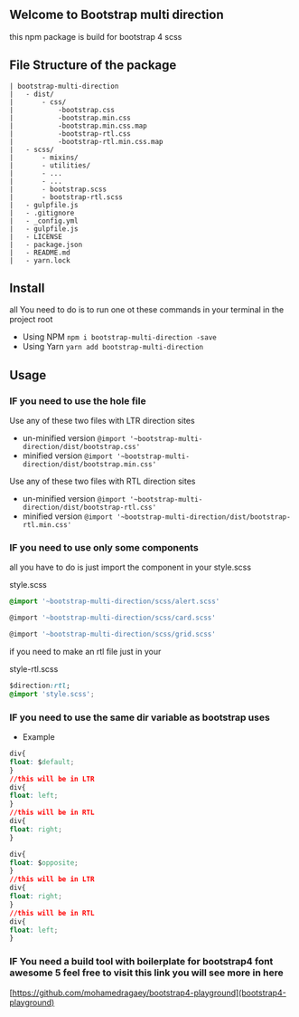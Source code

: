 ## Welcome to Bootstrap multi direction

this npm package is build for bootstrap 4 scss
## File Structure of the package
```
| bootstrap-multi-direction
|   - dist/
|       - css/
|           -bootstrap.css
|           -bootstrap.min.css
|           -bootstrap.min.css.map
|           -bootstrap-rtl.css
|           -bootstrap-rtl.min.css.map
|   - scss/
|       - mixins/
|       - utilities/
|       - ...
|       - ...
|       - bootstrap.scss
|       - bootstrap-rtl.scss
|   - gulpfile.js
|   - .gitignore
|   - _config.yml
|   - gulpfile.js
|   - LICENSE
|   - package.json
|   - README.md
|   - yarn.lock

```
## Install
all You need to do is to run one ot these commands in your terminal in the project root 
* Using NPM `npm i bootstrap-multi-direction -save`
* Using Yarn `yarn add bootstrap-multi-direction`

## Usage

### IF you need to use the hole file
Use any of these two files with LTR direction sites 
* un-minified version 
`@import '~bootstrap-multi-direction/dist/bootstrap.css'`
* minified version
`@import '~bootstrap-multi-direction/dist/bootstrap.min.css'`

Use any of these two files with RTL direction sites

* un-minified version 
`@import '~bootstrap-multi-direction/dist/bootstrap-rtl.css'`
* minified version
`@import '~bootstrap-multi-direction/dist/bootstrap-rtl.min.css'`

### IF you need to use only some components
all you have to do is just import the component in your style.scss

style.scss

```scss
@import '~bootstrap-multi-direction/scss/alert.scss'

@import '~bootstrap-multi-direction/scss/card.scss'

@import '~bootstrap-multi-direction/scss/grid.scss'
```

if you need to make an rtl file just in your 

style-rtl.scss

```css
$direction:rtl;
@import 'style.scss';
```

 
### IF you need to use the same dir variable as bootstrap uses 

* Example 
```css
div{
float: $default;
} 
//this will be in LTR 
div{
float: left;
} 
//this will be in RTL
div{
float: right;
} 
```
```css
div{
float: $opposite;
} 
//this will be in LTR 
div{
float: right;
} 
//this will be in RTL
div{
float: left;
} 
```
### IF You need a build tool with boilerplate for bootstrap4 font awesome 5 feel free to visit this link you will see more in here 
[https://github.com/mohamedragaey/bootstrap4-playground](bootstrap4-playground)

